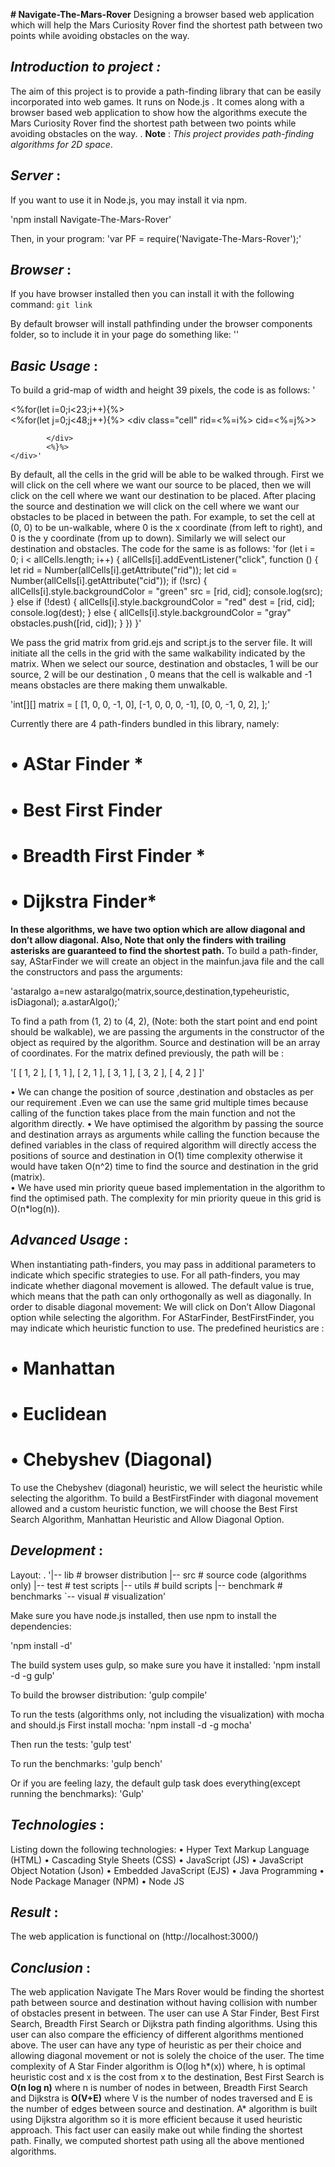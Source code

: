 **# Navigate-The-Mars-Rover**
Designing a browser based web application which will help the Mars Curiosity Rover find the shortest path between two points while avoiding obstacles on the way.
 

## *Introduction to project :*

The aim of this project is to provide a path-finding library that can be easily incorporated into web games. It runs on Node.js .
It comes along with a browser based web application to show how the algorithms execute the Mars Curiosity Rover find the shortest path between two points while avoiding obstacles on the way. . 
**Note** : *This project provides path-finding algorithms for 2D space*.  
 
 
## *Server* :

If you want to use it in Node.js, you may install it via npm.

'npm install Navigate-The-Mars-Rover'

Then, in your program:
'var PF = require('Navigate-The-Mars-Rover');'

## *Browser* :

If you have browser installed then you can install it with the following command:
`git link` 

By default browser will install pathfinding under the browser components folder, so to include it in your page do something like:
'<script type = “txt/javascript”  
src ="script.js"></script>'

 
## *Basic Usage* :

To build a grid-map of width and height 39 pixels, the code is as follows:
'<div id="grid">
        <%for(let i=0;i<23;i++){%>
        <div class="row">
            <%for(let j=0;j<48;j++){%>
            <div class="cell" rid=<%=i%> cid=<%=j%>>

            </div>
            <%}%>
    </div>'

By default, all the cells in the grid will be able to be walked through. First we will click on the cell where we want our source to be placed, then we will click on the cell where we want our destination to be placed. After placing the source and destination we will click on the cell where we want our obstacles to be placed in between the path.
For example, to set the cell at (0, 0) to be un-walkable, where 0 is the x coordinate (from left to right), and 0 is the y coordinate (from up to down). Similarly we will select our destination and obstacles. The code for the same is as follows:
'for (let i = 0; i < allCells.length; i++) {
    allCells[i].addEventListener("click", function () {
        let rid = Number(allCells[i].getAttribute("rid"));
        let cid = Number(allCells[i].getAttribute("cid"));
        if (!src) {
            allCells[i].style.backgroundColor = "green"
            src = [rid, cid];
            console.log(src);
        } else if (!dest) {
            allCells[i].style.backgroundColor = "red"
            dest = [rid, cid];
            console.log(dest);
        } else {
            allCells[i].style.backgroundColor = "gray"
            obstacles.push([rid, cid]);
        }
    })
}'

We pass the grid matrix from grid.ejs and script.js to the server file. It will initiate all the cells in the grid with the same walkability indicated by the matrix. When we select our source, destination and obstacles, 1 will be our source, 2 will be our destination , 0 means that the cell is walkable and -1 means obstacles are there making them unwalkable.

'int[][] matrix = [
    [1, 0, 0, -1, 0],
    [-1, 0, 0, 0, -1],
    [0, 0, -1, 0, 2],
];'

Currently there are 4 path-finders bundled in this library, namely:
# •	AStar Finder *
# • Best First Finder
# •	Breadth First Finder *
# •	Dijkstra Finder*
**In these algorithms, we have two option which are allow diagonal and don’t allow diagonal.
Also, Note that only the finders with trailing asterisks are guaranteed to find the shortest path.**
To build a path-finder, say, AStarFinder we will create an object in the mainfun.java file and the call the constructors and pass the arguments:

'astaralgo a=new astaralgo(matrix,source,destination,typeheuristic,
 isDiagonal);
a.astarAlgo();'

To find a path from (1, 2) to (4, 2), (Note: both the start point and end point should be walkable), we are passing the arguments in the constructor of the object as required by the algorithm.
Source and destination will be an array of coordinates.
For the matrix defined previously, the path will be :

'[ [ 1, 2 ], [ 1, 1 ], [ 2, 1 ], [ 3, 1 ], [ 3, 2 ], [ 4, 2 ] ]'


•	We can change the position of source ,destination and obstacles as per our requirement .Even we can use the same grid multiple times because calling of the function takes place from the main function and not the algorithm directly.
•	We have optimised the algorithm by passing the source and destination arrays as arguments while calling the function because the defined variables in the class of required algorithm will directly access the positions of source and destination in O(1) time complexity otherwise it would have taken O(n^2) time to find the source and destination in the grid (matrix).  
•	We have used min priority queue based implementation in the algorithm to find the optimised path. The complexity for min priority queue in this grid is O(n*log(n)).


## *Advanced Usage* :

When instantiating path-finders, you may pass in additional parameters to indicate which specific strategies to use.
For all path-finders, you may indicate whether diagonal movement is allowed. The default value is true, which means that the path can only orthogonally as well as diagonally.
In order to disable diagonal movement:
We will click on Don’t Allow Diagonal option while selecting the algorithm.
For AStarFinder, BestFirstFinder, you may indicate which heuristic function to use.
The predefined heuristics are :

# •	Manhattan 
# •	Euclidean
# •	Chebyshev (Diagonal)

To use the Chebyshev (diagonal) heuristic, we will select the heuristic while selecting the algorithm.
To build a BestFirstFinder with diagonal movement allowed and a custom heuristic function, we will choose the Best First Search Algorithm, Manhattan Heuristic and Allow Diagonal Option. 


## *Development* :

Layout:
.
'|-- lib          # browser distribution
|-- src          # source code (algorithms only)
|-- test         # test scripts
|-- utils        # build scripts
|-- benchmark    # benchmarks
`-- visual       # visualization'

Make sure you have node.js installed, then use npm to install the dependencies:

'npm install -d' 

The build system uses gulp, so make sure you have it installed:
'npm install -d -g gulp'

To build the browser distribution:
'gulp compile'

To run the tests (algorithms only, not including the visualization) with mocha and should.js First install mocha:
'npm install -d -g mocha'

Then run the tests:
'gulp test'

To run the benchmarks:
'gulp bench'

Or if you are feeling lazy, the default gulp task does everything(except running the benchmarks):
'Gulp'

## *Technologies* :
Listing down the following technologies:
•	Hyper Text Markup Language (HTML)
•	Cascading Style Sheets (CSS)
•	JavaScript (JS)
•	JavaScript Object Notation (Json) 
•	Embedded JavaScript (EJS)
•	Java Programming
•	Node Package Manager (NPM)
•	Node JS


## *Result* :
The web application is functional on (http://localhost:3000/)


## *Conclusion* :

The web application Navigate The Mars Rover would be finding the shortest path between source and destination without having collision with number of obstacles present in between.
The user can use A Star Finder, Best First Search, Breadth First Search or  Dijkstra path finding algorithms. Using this user can also compare the efficiency of different algorithms mentioned above. The user can have any type of heuristic as per their choice and allowing diagonal movement or not is solely the choice of the user.
 The time complexity of A Star Finder algorithm is O(log h*(x)) where, h is optimal heuristic cost and x is the cost from x to the destination, Best First Search is **O(n log n)** where n is number of nodes in between, Breadth First Search and Dijkstra is **O(V+E)** where V is the number of nodes traversed and E is the number of edges between source and destination.
A* algorithm is built using Dijkstra algorithm so it is more efficient because it used heuristic approach. This fact user can easily make out while finding the shortest path. Finally, we computed shortest path using all the above mentioned algorithms.


